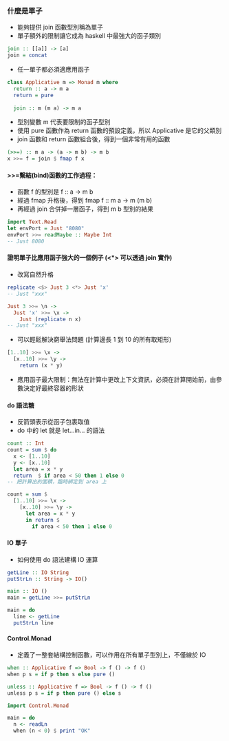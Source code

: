### 什麼是單子
* 能夠提供 join 函數型別稱為單子
* 單子額外的限制讓它成為 haskell 中最強大的函子類別
```haskell
join :: [[a]] -> [a]
join = concat
```
* 任一單子都必須適應用函子
```haskell
class Applicative m => Monad m where
  return :: a -> m a
  return = pure
  
  join :: m (m a) -> m a
```
* 型別變數 m 代表要限制的函子型別
* 使用 pure 函數作為 return 函數的預設定義，所以 Applicative 是它的父類別
* join 函數和 return 函數組合後，得到一個非常有用的函數
```haskell
(>>=) :: m a -> (a -> m b) -> m b
x >>= f = join $ fmap f x
```
#### >>=繫結(bind)函數的工作過程： 
* 函數 f 的型別是 f :: a -> m b
* 經過 fmap 升格後，得到 fmap f :: m a -> m (m b)
* 再經過 join 合併掉一層函子，得到 m b 型別的結果
```haskell
import Text.Read
let envPort = Just "8080"
envPort >>= readMaybe :: Maybe Int
-- Just 8080
```
#### 證明單子比應用函子強大的一個例子 (<*> 可以透過 join 實作)
* 改寫自然升格
```haskell
replicate <$> Just 3 <*> Just 'x'
-- Just "xxx"

Just 3 >>= \n ->
  Just 'x' >>= \x -> 
    Just (replicate n x)
-- Just "xxx"
```

* 可以輕鬆解決窮舉法問題 (計算邊長 1 到 10 的所有取矩形)
```haskell
[1..10] >>= \x -> 
  [x..10] >>= \y -> 
    return (x * y)
```

* 應用函子最大限制：無法在計算中更改上下文資訊，必須在計算開始前，由參數決定好最終容器的形狀

#### do 語法糖
* 反箭頭表示從函子包裹取值
* do 中的 let 就是 let...in... 的語法
```haskell
count :: Int
count = sum $ do 
  x <- [1..10]
  y <- [x..10]
  let area = x * y
  return  $ if area < 50 then 1 else 0
-- 把計算出的面積，臨時綁定到 area 上

count = sum $
  [1..10] >>= \x ->
    [x..10] >>= \y ->
      let area = x * y
      in return $
        if area < 50 then 1 else 0
```

#### IO 單子
* 如何使用 do 語法建構 IO 運算
```haskell
getLine :: IO String
putStrLn :: String -> IO()

main :: IO ()
main = getLine >>= putStrLn

main = do 
  line <- getLine
  putStrLn line
```

#### Control.Monad
* 定義了一整套結構控制函數，可以作用在所有單子型別上，不僅線於 IO
```haskell
when :: Applicative f => Bool -> f () -> f ()
when p s = if p then s else pure ()

unless :: Applicative f => Bool -> f () -> f ()
unless p s = if p then pure () else s
```
```haskell
import Control.Monad

main = do 
  n <- readLn
  when (n < 0) $ print "OK"
```
